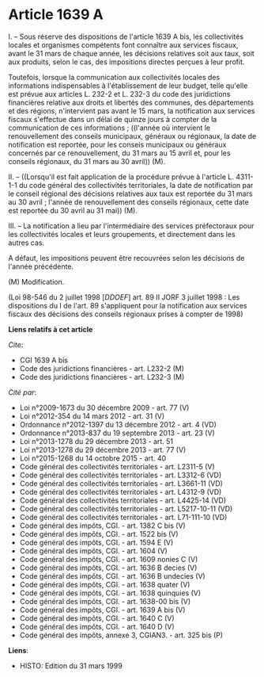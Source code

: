 # Article 1639 A

I. – Sous réserve des dispositions de l'article 1639 A bis, les collectivités locales et organismes compétents font connaître
aux services fiscaux, avant le 31 mars de chaque année, les décisions relatives soit aux taux, soit aux produits, selon le
cas, des impositions directes perçues à leur profit.

Toutefois, lorsque la communication aux collectivités locales des informations indispensables à l'établissement de leur
budget, telle qu'elle est prévue aux articles L. 232-2 et L. 232-3 du code des juridictions financières relative aux droits
et libertés des communes, des départements et des régions, n'intervient pas avant le 15 mars, la notification aux services
fiscaux s'effectue dans un délai de quinze jours à compter de la communication de ces informations ; ((l'année où intervient
le renouvellement des conseils municipaux, généraux ou régionaux, la date de notification est reportée, pour les conseis
municipaux ou généraux concernés par ce renouvellement, du 31 mars au 15 avril et, pour les conseils régionaux, du 31 mars au
30 avril)) (M).

II. – ((Lorsqu'il est fait application de la procédure prévue à l'article L. 4311-1-1 du code général des collectivités
territoriales, la date de notification par le conseil régional des décisions relatives aux taux est reportée du 31 mars au 30
avril ; l'année de renouvellement des conseils régionaux, cette date est reportée du 30 avril au 31 mai)) (M).

III. – La notification a lieu par l'intermédiaire des services préfectoraux pour les collectivités locales et leurs
groupements, et directement dans les autres cas.

A défaut, les impositions peuvent être recouvrées selon les décisions de l'année précédente.

(M) Modification.

(Loi 98-546 du 2 juillet 1998 [*DDOEF*] art. 89 II JORF 3 juillet 1998 : Les dispositions du I de l'art. 89 s'appliquent pour
la notification aux services fiscaux des décisions des conseils régionaux prises à compter de 1998)

**Liens relatifs à cet article**

_Cite_:

  - CGI 1639 A bis
  - Code des juridictions financières - art. L232-2 (M)
  - Code des juridictions financières - art. L232-3 (M)

_Cité par_:

  - Loi n°2009-1673 du 30 décembre 2009 - art. 77 (V)
  - Loi n°2012-354 du 14 mars 2012 - art. 31 (V)
  - Ordonnance n°2012-1397 du 13 décembre 2012 - art. 4 (VD)
  - Ordonnance n°2013-837 du 19 septembre 2013 - art. 23 (V)
  - Loi n°2013-1278 du 29 décembre 2013 - art. 51
  - Loi n°2013-1278 du 29 décembre 2013 - art. 77 (V)
  - Loi n°2015-1268 du 14 octobre 2015 - art. 40
  - Code général des collectivités territoriales - art. L2311-5 (V)
  - Code général des collectivités territoriales - art. L3312-6 (VD)
  - Code général des collectivités territoriales - art. L3661-11 (VD)
  - Code général des collectivités territoriales - art. L4312-9 (VD)
  - Code général des collectivités territoriales - art. L4425-14 (VD)
  - Code général des collectivités territoriales - art. L5217-10-11 (VD)
  - Code général des collectivités territoriales - art. L71-111-10 (VD)
  - Code général des impôts, CGI. - art. 1382 C bis (V)
  - Code général des impôts, CGI. - art. 1522 bis (V)
  - Code général des impôts, CGI. - art. 1594 E (V)
  - Code général des impôts, CGI. - art. 1604 (V)
  - Code général des impôts, CGI. - art. 1609 nonies C (V)
  - Code général des impôts, CGI. - art. 1636 B decies (V)
  - Code général des impôts, CGI. - art. 1636 B undecies (V)
  - Code général des impôts, CGI. - art. 1638 quater (V)
  - Code général des impôts, CGI. - art. 1638 quinquies (V)
  - Code général des impôts, CGI. - art. 1638-00 bis (V)
  - Code général des impôts, CGI. - art. 1639 A bis (V)
  - Code général des impôts, CGI. - art. 1640 C (V)
  - Code général des impôts, CGI. - art. 1640 D (V)
  - Code général des impôts, annexe 3, CGIAN3. - art. 325 bis (P)

**Liens**:

  - HISTO: Edition du 31 mars 1999
